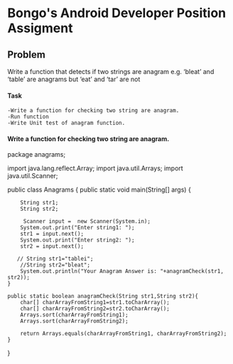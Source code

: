 # Bongo's Android Developer Position Assigment 
## Problem 
Write a function that detects if two strings are anagram e.g. ‘bleat’ and ‘table’ are
anagrams but ‘eat’ and ‘tar’ are not

#### Task
    -Write a function for checking two string are anagram.
    -Run function
    -Write Unit test of anagram function.

#### Write a function for checking two string are anagram.
package anagrams;

import java.lang.reflect.Array;
import java.util.Arrays;
import java.util.Scanner;

public class Anagrams {
    public static void main(String[] args) {
        
        String str1;
        String str2;
        
         Scanner input =  new Scanner(System.in);
        System.out.print("Enter string1: ");
        str1 = input.next();
        System.out.print("Enter string2: ");
        str2 = input.next();
        
       // String str1="tablei";
        //String str2="bleat";
        System.out.println("Your Anagram Answer is: "+anagramCheck(str1, str2));
    }
    
    public static boolean anagramCheck(String str1,String str2){
        char[] charArrayFromString1=str1.toCharArray();
        char[] charArrayFromString2=str2.toCharArray();
        Arrays.sort(charArrayFromString1);
        Arrays.sort(charArrayFromString2);
        
        return Arrays.equals(charArrayFromString1, charArrayFromString2);
    }
}
